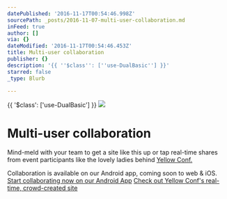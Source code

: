 ```yaml
---
datePublished: '2016-11-17T00:54:46.998Z'
sourcePath: _posts/2016-11-07-multi-user-collaboration.md
inFeed: true
author: []
via: {}
dateModified: '2016-11-17T00:54:46.453Z'
title: Multi-user collaboration
publisher: {}
description: '{{ ''$class'': [''use-DualBasic''] }}'
starred: false
_type: Blurb

---
```

{{ '$class': \['use-DualBasic'\] }}
![](https://the-grid-user-content.s3-us-west-2.amazonaws.com/8fb11765-80d9-4e7e-8c79-020d052d75e4.jpg)

# Multi-user collaboration

Mind-meld with your team to get a site like this up or tap real-time shares from event participants like the lovely ladies behind [Yellow Conf.][0]

Collaboration is available on our Android app, coming soon to web & iOS.
[Start collaborating now on our Android App][1]
[Check out Yellow Conf's real-time, crowd-created site][0]

[0]: http://yellow.community/
[1]: https://play.google.com/store/apps/details?id=io.thegrid.app&hl=en